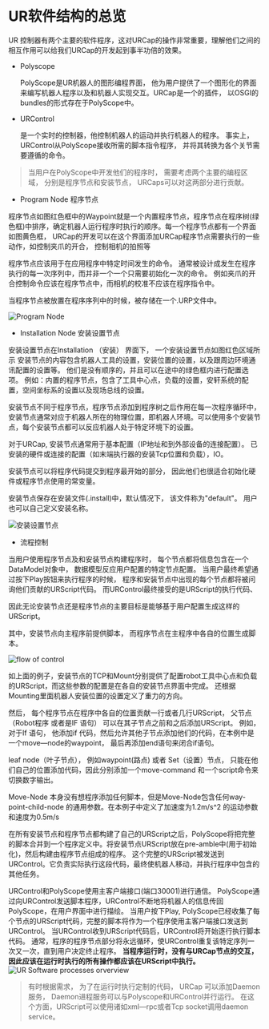 # UR软件结构的总览

UR 控制器有两个主要的软件程序，这对URCap的操作非常重要，理解他们之间的相互作用可以给我们URCap的开发起到事半功倍的效果。

* Polyscope

     PolyScope是UR机器人的图形编程界面， 他为用户提供了一个图形化的界面来编写机器人程序以及和机器人实现交互。URCap是一个的插件， 以OSGI的bundles的形式存在于PolyScope中。

* URControl

    是一个实时的控制器，他控制机器人的运动并执行机器人的程序。
    事实上， URControl从PolyScope接收所需的脚本指令程序， 并将其转换为各个关节需要遵循的命令。

> 当用户在PolyScope中开发他们的程序时， 需要考虑两个主要的编程区域， 分别是程序节点和安装节点， URCaps可以对这两部分进行贡献。

* Program Node 程序节点

程序节点如图红色框中的Waypoint就是一个内置程序节点，程序节点在程序树(绿色框)中排序，确定机器人运行程序时执行的顺序。每一个程序节点都有一个界面如图黄色框， URCap的开发可以在这个界面添加URCap程序节点需要执行的一些动作，如控制夹爪的开合， 控制相机的拍照等

程序节点应该用于在应用程序中特定时间发生的命令。 通常被设计成发生在程序执行的每一次序列中，而并非一个一个只需要初始化一次的命令。 例如夹爪的开合控制命令应该在程序节点中，而相机的校准不应该在程序指令中。

当程序节点被放置在程序序列中的时候，被存储在一个.URP文件中。

![Program Node](programNode.png)

* Installation Node 安装设置节点

安装设置节点在Installation （安装） 界面下， 一个安装设置节点如图红色区域所示
安装节点的内容包含机器人工具的设置，安装位置的设置，以及跟周边环境通讯配置的设置等。 他们是没有顺序的，并且可以在途中的绿色框内进行配置选项。
例如：内置的程序节点，包含了工具中心点，负载的设置，安轩系统的配置，空间坐标系的设置以及现场总线的设置。

安装节点不同于程序节点，程序节点添加到程序树之后作用在每一次程序循环中，安装节点通常对应于机器人所在的物理位置，即机器人环境。可以使用多个安装节点，每个安装节点都可以反应机器人处于特定环境下的设置。

对于URCap, 安装节点通常用于基本配置（IP地址和到外部设备的连接配置）。 已安装的硬件或连接的配置（如末端执行器的安装Tcp位置和负载），IO。

安装节点可以将程序代码提交到程序最开始的部分， 因此他们也很适合初始化硬件或程序节点使用的常变量。

安装节点保存在安装文件(.install)中，默认情况下， 该文件称为"default"。 用户也可以自己定义安装名称。

![安装设置节点](InstallationNode.png)

* 流程控制

当用户使用程序节点及和安装节点构建程序时， 每个节点都将信息包含在一个DataModel对象中， 数据模型反应用户配置的特定节点配置。 当用户最终希望通过按下Play按钮来执行程序的时候， 程序和安装节点中出现的每个节点都将被问询他们贡献的URScript代码。 而URControl最终接受的是URScript的执行代码、

因此无论安装节点还是程序节点的主要目标是能够基于用户配置生成这样的URScript。

其中，安装节点向主程序前提供脚本， 而程序节点在主程序中各自的位置生成脚本。

![flow of control](flowcontrol.png)

如上面的例子，安装节点的TCP和Mount分别提供了配置robot工具中心点和负载的URScript，而这些参数的配置是在各自的安装节点界面中完成。 还根据Mounting里面机器人安装位置的设置定义了重力的方向。

然后， 每个程序节点在程序中各自的位置贡献一行或者几行URScript， 父节点（Robot程序 或者是IF 语句） 可以在其子节点之前和之后添加URScript。 例如， 对于If 语句， 他添加if 代码，然后允许其他子节点添加他们的代码，在本例中是一个move—node的waypoint， 最后再添加end语句来闭合if语句。

leaf node（叶子节点）， 例如waypoint(路点) 或者 Set（设置）节点， 只能在他们自己的位置添加代码，因此分别添加一个move-command 和一个script命令来切换数字输出。

Move-Node 本身没有想程序添加任何脚本，但是Move-Node包含任何way-point-child-node 的通用参数。在本例子中定义了加速度为1.2m/s^2 的运动参数和速度为0.5m/s

在所有安装节点和程序节点都构建了自己的URScript之后，PolyScope将把完整的脚本合并到一个程序定义中。将安装节点URScript放在pre-amble中(用于初始化)，然后构建由程序节点组成的程序。
这个完整的URScript被发送到URControl。它负责实际执行这段代码，最终使机器人移动，并执行程序中包含的其他任务。

URControl和PolyScope使用主客户端接口(端口30001)进行通信。
PolyScope通过向URControl发送脚本程序，URControl不断地将机器人的信息传回PolyScope，在用户界面中进行描绘。
当用户按下Play, PolyScope已经收集了每个节点的URScript代码，完整的脚本将作为一个程序使用主客户端接口发送到URControl。
当URControl收到URScript代码后，URControl将开始逐行执行脚本代码。
通常，程序的程序节点部分将永远循环，使URControl重复该特定序列一次又一次，直到用户决定终止程序。
**当程序运行时，没有与URCap节点的交互，因此应该在运行时执行的所有操作都应该在URScript中执行。**
![UR Software processes orverview](softwareprocessoverview.png)

>有时根据需求， 为了在运行时执行定制的代码， URCap 可以添加Daemon服务， Daemon进程服务可以与Polyscope和URControl并行运行。 在这个方面，URScript可以使用诸如xml—rpc或者Tcp socket调用daemon service。